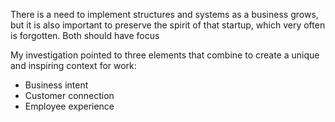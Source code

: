 There is a need to implement structures and systems as a business grows, but it is also important to preserve the spirit of that startup, which very often is forgotten. Both should have focus


My investigation pointed to three elements that combine to create a unique and inspiring context for work:
- Business intent
- Customer connection
- Employee experience
